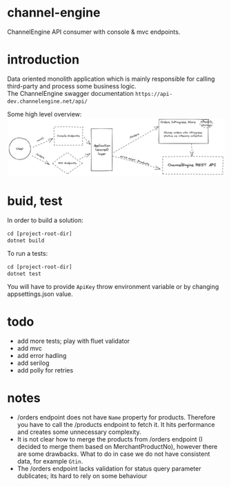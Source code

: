 # channel-engine
ChannelEngine API consumer with console &amp; mvc endpoints.

# introduction
Data oriented monolith application which is mainly responsible for calling third-party and process some business logic.  
The ChannelEngine swagger documentation ```https://api-dev.channelengine.net/api/```  

Some high level overview:  
![highlevel](https://github.com/omelianlevkovych/channel-engine/blob/main/assets/overview.png)

# buid, test
In order to build a solution:
```dotnet
cd [project-root-dir]
dotnet build
```

To run a tests:
```dotnet
cd [project-root-dir]
dotnet test
```

You will have to provide ```ApiKey``` throw environment variable or by changing appsettings.json value.

# todo
- add more tests; play with fluet validator
- add mvc
- add error hadling
- add serilog
- add polly for retries


# notes
- /orders endpoint does not have ```Name``` property for products. Therefore you have to call the /products endpoint to fetch it.
It hits performance and creates some unnecessary complexity.
- It is not clear how to merge the products from /orders endpoint (I decided to merge them based on MerchantProductNo), however
there are some drawbacks. What to do in case we do not have consistent data, for example ```Gtin```.
- The /orders endpoint lacks validation for status query parameter dublicates; its hard to rely on some behaviour
